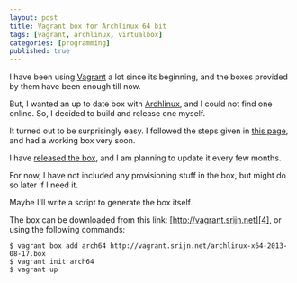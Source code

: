 ```yaml
---
layout: post
title: Vagrant box for Archlinux 64 bit
tags: [vagrant, archlinux, virtualbox]
categories: [programming]
published: true
---
```


I have been using [Vagrant][1] a lot since its beginning, and the boxes provided by them have been enough till now.

But, I wanted an up to date box with [Archlinux][2], and I could not find one online. So, I decided to build and release one myself.

It turned out to be surprisingly easy. I followed the steps given in [this page][3], and had a working box very soon.

I have [released the box][4], and I am planning to update it every few months.

For now, I have not included any provisioning stuff in the box, but might do so later if I need it.

Maybe I'll write a script to generate the box itself.

The box can be downloaded from this link: [http://vagrant.srijn.net][4], or using the following commands:

    $ vagrant box add arch64 http://vagrant.srijn.net/archlinux-x64-2013-08-17.box
    $ vagrant init arch64
    $ vagrant up

[1]: http://www.vagrantup.com/
[2]: https://www.archlinux.org/
[3]: https://github.com/okfn/ckan/wiki/How-to-Create-a-CentOS-Vagrant-Base-Box
[4]: http://vagrant.srijn.net/